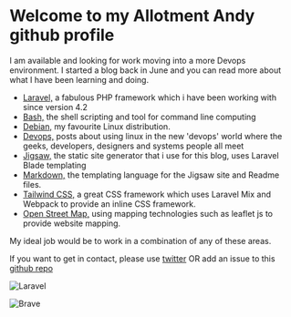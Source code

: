 # Welcome to my Allotment Andy github profile

I am available and looking for work moving into a more Devops environment. I started a blog back in June and you can read more about what I have been learning and doing.

- <a href="http://allotmentandy.github.io/blog/categories/laravel">Laravel,</a> a fabulous PHP framework which i have been working with since version 4.2 
- <a href="http://allotmentandy.github.io/blog/categories/bash">Bash,</a> the shell scripting and tool for command line computing 
- <a href="http://allotmentandy.github.io/blog/categories/debian">Debian,</a> my favourite Linux distribution.
- <a href="http://allotmentandy.github.io/blog/categories/devops">Devops,</a> posts about using linux in the new 'devops' world where the geeks, developers, designers and systems people all meet
- <a href="http://allotmentandy.github.io/blog/categories/jigsaw">Jigsaw,</a> the static site generator that i use for this blog, uses Laravel Blade templating
- <a href="http://allotmentandy.github.io/blog/categories/markdown">Markdown,</a> the templating language for the Jigsaw site and Readme files.
- <a href="http://allotmentandy.github.io/blog/categories/tailwindcss">Tailwind CSS,</a> a great CSS framework which uses Laravel Mix and Webpack to provide an inline CSS framework. 
- <a href="http://allotmentandy.github.io/blog/categories/openstreetmap">Open Street Map,</a> using mapping technologies such as leaflet js to provide website mapping. 

My ideal job would be to work in a combination of any of these areas. 

If you want to get in contact, please use [twitter](http://twitter.com/andylondon) OR add an issue to this [github repo](https://github.com/allotmentandy/allotmentandy/issues/1)



![Laravel](https://img.shields.io/badge/laravel-%23FF2D20.svg?style=social&logo=laravel&logoColor=white)

![Brave](https://img.shields.io/badge/Brave-FB542B?style=social&logo=Brave&logoColor=white)